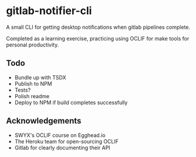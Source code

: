 
# gitlab-notifier-cli

A small CLI for getting desktop notifications when gitlab pipelines complete.

Completed as a learning exercise, practicing using OCLIF for make tools for personal productivity.

## Todo

- Bundle up with TSDX
- Publish to NPM
- Tests?
- Polish readme
- Deploy to NPM if build completes successfully

## Acknowledgements

- SWYX's OCLIF course on Egghead.io
- The Heroku team for open-sourcing OCLIF
- Gitlab for clearly documenting their API
